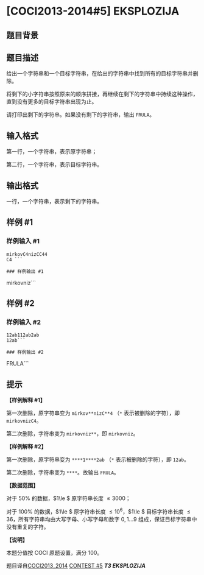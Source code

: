 # [COCI2013-2014#5]  EKSPLOZIJA

## 题目背景



## 题目描述

给出一个字符串和一个目标字符串，在给出的字符串中找到所有的目标字符串并删除。

将剩下的小字符串按照原来的顺序拼接，再继续在剩下的字符串中持续这种操作，直到没有更多的目标字符串出现为止。

请打印出剩下的字符串。如果没有剩下的字符串，输出 `FRULA`。

## 输入格式

第一行，一个字符串，表示原字符串；

第二行，一个字符串，表示目标字符串。

## 输出格式

一行，一个字符串，表示剩下的字符串。

## 样例 #1

### 样例输入 #1
```
mirkovC4nizCC44
C4 ```

### 样例输出 #1

```
mirkovniz```

## 样例 #2

### 样例输入 #2
```
12ab112ab2ab
12ab```

### 样例输出 #2

```
FRULA```

## 提示

**【样例解释 #1】**

第一次删除，原字符串变为 `mirkov**nizC**4` （`*` 表示被删除的字符），即 `mirkovnizC4`。

第二次删除，字符串变为 `mirkovniz**`，即 `mirkovniz`。

**【样例解释 #2】**

第一次删除，原字符串变为 `****1****2ab` （`*` 表示被删除的字符），即 `12ab`。

第二次删除，字符串变为 `****`。故输出 `FRULA`。

**【数据范围】**

对于 $50\%$ 的数据，$1\le $ 原字符串长度 $\le 3000$；

对于 $100\%$ 的数据，$1\le $ 原字符串长度 $\le 10^6$，$1\le $ 目标字符串长度 $\le 36$，所有字符串均由大写字母、小写字母和数字 $0,1...9$ 组成，保证目标字符串中没有重复的字符。

**【说明】**

本题分值按 COCI 原题设置，满分 $100$。

题目译自[COCI2013_2014](https://hsin.hr/coci/archive/2013_2014/) [CONTEST #5](https://hsin.hr/coci/archive/2013_2014/contest5_tasks.pdf) _**T3 EKSPLOZIJA**_
